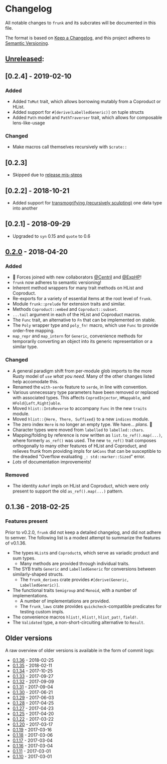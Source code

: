 # Changelog
All notable changes to `frunk` and its subcrates will be documented in this file.

The format is based on [Keep a Changelog](http://keepachangelog.com/en/1.0.0/),
and this project adheres to [Semantic Versioning](http://semver.org/spec/v2.0.0.html).

## [Unreleased]:

## [0.2.4] - 2019-02-10
### Added
- Added `ToMut` trait, which allows borrowing mutably from a Coproduct or HList.
- Added support for `#[derive(LabelledGeneric)]` on tuple structs
- Added `Path` model and `PathTraverser` trait, which allows for composable lens-like-usage

### Changed
- Make macros call themselves recursively with `$crate::`

## [0.2.3]
- Skipped due to [release mis-steps](https://github.com/lloydmeta/frunk/pull/150#issue-251682325)

## [0.2.2] - 2018-10-21
- Added support for [transmogrifying (recursively sculpting)](https://docs.rs/frunk/0.2.2/frunk/labelled/trait.Transmogrifier.html) one data type into another

## [0.2.1] - 2018-09-29
- Upgraded to `syn` 0.15 and `quote` to 0.6

## [0.2.0] - 2018-04-20
### Added
- :confetti_ball: Forces joined with new collaborators [@Centril] and [@ExpHP]!
- `frunk` now adheres to semantic versioning!
- Inherent method wrappers for many trait methods on HList and Coproduct.
- Re-exports for a variety of essential items at the root level of `frunk`.
- Module `frunk::prelude` for extension traits and similar.
- Methods `Coproduct::embed` and `Coproduct::subset`.
- `...tail` argument in each of the HList and Coproduct macros.
- The `Func` trait, an alternative to `Fn` that can be implemented on stable.
- The `Poly` wrapper type and `poly_fn!` macro, which use `Func` to provide
  order-free mapping.
- `map_repr` and `map_intern` for `Generic`, convenience methods for
  temporarily converting an object into its generic representation or
  a similar type.

### Changed
- A general paradigm shift from per-module glob imports to the more
  Rusty model of *`use` what you need.*  Many of the other changes listed
  help accomodate this.
- Renamed the `with-serde` feature to `serde`, in line with convention.
- Various unnecessary type parameters have been removed or replaced with
  associated types.  This affects `CoprodInjector`, `HMappable`,
  and `HFold{Left,Right}able`.
- Moved `hlist::IntoReverse` to accompany `Func` in the new `traits` module.
- Moved `hlist::{Here, There, Suffixed}` to a new `indices` module.
- The zero index `Here` is no longer an empty type.  We have... *plans.*
  :japanese_ogre:
- Character types were moved from `labelled` to `labelled::chars`.
- Mapping/folding by reference is now written as `list.to_ref().map(...)`,
  where formerly `as_ref()` was used. The new `to_ref()` trait composes
  orthogonally to many other features of HList and Coproduct, and relieves
  frunk from providing impls for `&HCons` that can be susceptible to the
  dreaded "Overflow evaluating `_: std::marker::Sized`" error.
- *Lots* of documentation improvements!

### Removed
- The identity `AsRef` impls on HList and Coproduct, which were only
  present to support the old `as_ref().map(...)` pattern.

## 0.1.36 - 2018-02-25

### Features present
Prior to v0.2.0, `frunk` did not keep a detailed changelog, and did not adhere to semver.
The following list is a modest attempt to summarize the features of v0.1.36.

- The types `HList`s and `Coproduct`s, which serve as variadic product and sum types.
  - Many methods are provided through individual traits.
- The SYB traits `Generic` and `LabelledGeneric` for conversions between similarly-shaped structs.
  - The `frunk_derives` crate provides `#[derive(Generic, LabelledGeneric)]`.
- The functional traits `Semigroup` and `Monoid`, with a number of implementations.
  - A number of implementations are provided.
  - The `frunk_laws` crate provides `quickcheck`-compatible predicates for testing custom impls.
- The convenience macros `hlist!`, `Hlist!`, `hlist_pat!`, `field!`.
- The `Validated` type, a non-short-circuiting alternative to `Result`.

## Older versions

A raw overview of older versions is available in the form of commit logs:

* [0.1.36](https://github.com/lloydmeta/frunk/compare/v0.1.35...v0.1.36) - 2018-02-25
* [0.1.35](https://github.com/lloydmeta/frunk/compare/v0.1.34...v0.1.35) - 2018-02-11
* [0.1.34](https://github.com/lloydmeta/frunk/compare/v0.1.33...v0.1.34) - 2017-10-25
* [0.1.33](https://github.com/lloydmeta/frunk/compare/v0.1.32...v0.1.33) - 2017-09-27
* [0.1.32](https://github.com/lloydmeta/frunk/compare/v0.1.31...v0.1.32) - 2017-09-09
* [0.1.31](https://github.com/lloydmeta/frunk/compare/v0.1.30...v0.1.31) - 2017-09-04
* [0.1.30](https://github.com/lloydmeta/frunk/compare/v0.1.29...v0.1.30) - 2017-06-21
* [0.1.29](https://github.com/lloydmeta/frunk/compare/v0.1.28...v0.1.29) - 2017-06-03
* [0.1.28](https://github.com/lloydmeta/frunk/compare/v0.1.27...v0.1.28) - 2017-04-25
* [0.1.27](https://github.com/lloydmeta/frunk/compare/v0.1.25...v0.1.27) - 2017-04-23
* [0.1.25](https://github.com/lloydmeta/frunk/compare/v0.1.22...v0.1.25) - 2017-04-20
* [0.1.22](https://github.com/lloydmeta/frunk/compare/v0.1.20...v0.1.22) - 2017-03-22
* [0.1.20](https://github.com/lloydmeta/frunk/compare/v0.1.19...v0.1.20) - 2017-03-17
* [0.1.19](https://github.com/lloydmeta/frunk/compare/v0.1.18...v0.1.19) - 2017-03-16
* [0.1.18](https://github.com/lloydmeta/frunk/compare/v0.1.17...v0.1.18) - 2017-03-06
* [0.1.17](https://github.com/lloydmeta/frunk/compare/v0.1.16...v0.1.17) - 2017-03-04
* [0.1.16](https://github.com/lloydmeta/frunk/compare/v0.1.11...v0.1.16) - 2017-03-04
* [0.1.11](https://github.com/lloydmeta/frunk/compare/v0.1.10...v0.1.11) - 2017-03-01
* [0.1.10](https://github.com/lloydmeta/frunk/compare/v0.1.9...v0.1.10) - 2017-03-01

<!-- Misc links -->
[@lloydmeta]: https://github.com/lloydmeta
[@ExpHP]: https://github.com/ExpHP
[@Centril]: https://github.com/Centril

<!-- Here's the list of heading links.  Be sure to update with each release! -->
[Unreleased]: https://github.com/lloydmeta/frunk/compare/v0.2.0...HEAD
[0.2.0]: https://github.com/lloydmeta/frunk/compare/v0.1.36...v0.2.0
